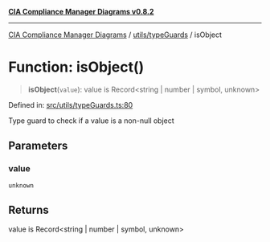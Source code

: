 [**CIA Compliance Manager Diagrams v0.8.2**](../../../README.md)

***

[CIA Compliance Manager Diagrams](../../../modules.md) / [utils/typeGuards](../README.md) / isObject

# Function: isObject()

> **isObject**(`value`): value is Record\<string \| number \| symbol, unknown\>

Defined in: [src/utils/typeGuards.ts:80](https://github.com/Hack23/cia-compliance-manager/blob/423c5d261c747ade8ca2550e176aa05168b5a31e/src/utils/typeGuards.ts#L80)

Type guard to check if a value is a non-null object

## Parameters

### value

`unknown`

## Returns

value is Record\<string \| number \| symbol, unknown\>
